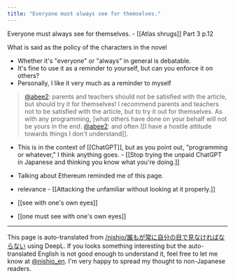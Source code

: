 ```yaml
---
title: "Everyone must always see for themselves."
---
```


Everyone must always see for themselves.
    - [[Atlas shrugs]] Part 3 p.12

What is said as the policy of the characters in the novel
- Whether it's "everyone" or "always" in general is debatable.
- It's fine to use it as a reminder to yourself, but can you enforce it on others?
- Personally, I like it very much as a reminder to myself

> [@abee2](https://twitter.com/abee2/status/1644911915158867969?s=46&t=gkSZtjGEtUZPO0JCzBxCBw): parents and teachers should not be satisfied with the article, but should try it for themselves! I recommend parents and teachers not to be satisfied with the article, but to try it out for themselves. As with any programming, [what others have done on your behalf will not be yours in the end.
> [@abee2](https://twitter.com/abee2/status/1644912308618166273?s=20): and often [[I have a hostile attitude towards things I don't understand]].
- This is in the context of [[ChatGPT]], but as you point out, "programming or whatever," I think anything goes.
        - [[Stop trying the unpaid ChatGPT in Japanese and thinking you know what you're doing.]]
- Talking about Ethereum reminded me of this page.
- relevance
        - [[Attacking the unfamiliar without looking at it properly.]]

- [[see with one's own eyes]]
- [[one must see with one's own eyes]]

---
This page is auto-translated from [/nishio/誰もが常に自分の目で見なければならない](https://scrapbox.io/nishio/誰もが常に自分の目で見なければならない) using DeepL. If you looks something interesting but the auto-translated English is not good enough to understand it, feel free to let me know at [@nishio_en](https://twitter.com/nishio_en). I'm very happy to spread my thought to non-Japanese readers.
